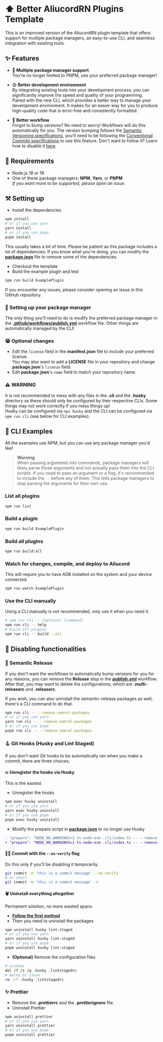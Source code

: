 # ⬆️ Better AliucordRN Plugins Template
This is an improved version of the AliucordRN plugin template that offers support for multiple package managers, an easy-to-use CLI, and seamless integration with existing tools.

## ✨ Features
  - 👥 **Multiple package manager support**  
You're no longer limited to PNPM, use your preferred package manager!

  - 😄 **Better development environment**  
By integrating existing tools into your development process, you can significantly improve the speed and quality of your programming.  
Paired with the new CLI, which provides a better way to manage your development environment. It makes for an easier way for you to produce high-quality code that is error-free and consistently formatted.

  - 🤖 **Better workflow**  
Forgot to bump versions? No need to worry! Workflows will do this automatically for you. The version bumping follows the [Semantic Versioning specifications](https://semver.org), you'll need to be following the [Conventional Commits specifications](https://www.conventionalcommits.org) to use this feature. Don't want to follow it? Learn how to disable it [here](#-semantic-release).

## 🛑 Requirements
  - Node.js 18 or 19
  - One of these package managers: **NPM**, **Yarn**, or **PNPM**  
*If you want more to be supported, please open an issue.*

## ⚒️ Setting up
  - Install the dependencies
```sh
npm install
# or if you use yarn
yarn install
# or if you use pnpm
pnpm install
```
This usually takes a bit of time. Please be patient as this package includes a lot of dependencies. If you know what you're doing, you can modify the [**package.json**](./package.json) file to remove some of the dependencies.

  - Checkout the template
  - Build the example plugin and test
```sh
npm run build ExamplePlugin
```

If you encounter any issues, please consider opening an issue in this GitHub repository.

### 👤 Setting up your package manager
The only thing you'll need to do is modify the preferred package manager in the [**.github/workflows/publish.yml**](./.github/workflows/publish.yml) workflow file. Other things are automatically managed by the CLI!

### 😁 Optional changes
  - Edit the `license` field in the **manifest.json** file to include your preferred license.  
You may also want to add a **LICENSE** file in your repository and change **package.json**'s `license` field.
  - Edit **package.json**'s `name` field to match your repository name.

### ⚠️ WARNING
It is not recommended to mess with any files in the **.cli** and the **.husky** directory as these should only be configured by their respective CLIs. Some things may not work correctly if you mess things up!  
Husky can be configured via `npx husky` and the CLI can be configured via `npm run cli` (see below for CLI examples).

## 📄 CLI Examples
All the examples use NPM, but you can use any package manager you'd like!

> **Warning**  
> When passing arguments into commands, package managers will likely parse those arguments and not actually pass them into the CLI scripts.
> If you need to pass an argument or a flag, it's recommended to include the `--` before any of them. This tells package managers to stop parsing the arguments for their own use.

### List all plugins
```sh
npm run list
```

### Build a plugin
```sh
npm run build ExamplePlugin
```

### Build all plugins
```sh
npm run build:all
```

### Watch for changes, compile, and deploy to Aliucord 
This will require you to have ADB installed on the system and your device connected.
```sh
npm run watch ExamplePlugin
```

### Use the CLI manually
Using a CLI manually is not recommended, only use it when you need it.
```sh
# npm run cli -- [options] [command]
npm run cli -- help
# build all plugins
npm run cli -- build --all
```

## 🚫 Disabling functionalities

### 🤖 Semantic Release
If you don't want the workflows to automatically bump versions for you for any reasons, you can remove the **Release** step in the **[publish.yml](./.github/workflows/publish.yml)** workflow. After that, you may want to delete the configurations, which are **.multi-releaserc** and **.releaserc**.  

If you wish, you can also uninstall the semantic-release packages as well, there's a CLI command to do that.
```sh
npm run cli -- --remove-semrel-packages
# or if you use yarn
yarn run cli -- --remove-semrel-packages
# or if you use pnpm
pnpm run cli -- --remove-semrel-packages
```

### 🪝 Git Hooks (Husky and Lint Staged)
If you don't want Git hooks to be automatically ran when you make a commit, there are three choices.

#### 💥 Unregister the hooks via Husky
This is the easiest.
  - Unregister the hooks
```sh
npm exec husky uninstall
# or if you use yarn
yarn exec husky uninstall
# or if you use pnpm
pnpm exec husky uninstall
```
  - Modify the prepare script in **[package.json](./package.json)** to no longer use Husky
```diff
- "prepare": "NODE_NO_WARNINGS=1 ts-node-esm .cli/index.ts -- --remove-pm-junk; husky install"
+ "prepare": "NODE_NO_WARNINGS=1 ts-node-esm .cli/index.ts -- --remove-pm-junk"
```

#### 🙅‍♂️ Commit with the `--no-verify` flag
Do this only if you'll be disabling it temporarily.
```sh
git commit -m 'this is a commit message' --no-verify
# or short
git commit -m 'this is a commit message' -n
```

#### 🗑️ Uninstall everything altogether
Permanent solution, no more wasted space.
  - [**Follow the first method**](#unregister-the-hooks-via-husky)
  - Then you need to uninstall the packages
```sh
npm uninstall husky lint-staged
# or if you use yarn
yarn uninstall husky lint-staged
# or if you use pnpm
pnpm uninstall husky lint-staged
```

  - **(Optional)** Remove the configuration files
```sh
# windows
del /f /s /q .husky .lintstagedrc
# macos or linux
rm -rf .husky .lintstagedrc
```

### ✨ Prettier
  - Remove the **.prettierrc** and the **.prettierignore** file.
  - Uninstall Prettier
```sh
npm uninstall prettier
# or if you use yarn
yarn uninstall prettier
# or if you use pnpm
pnpm uninstall prettier
```
